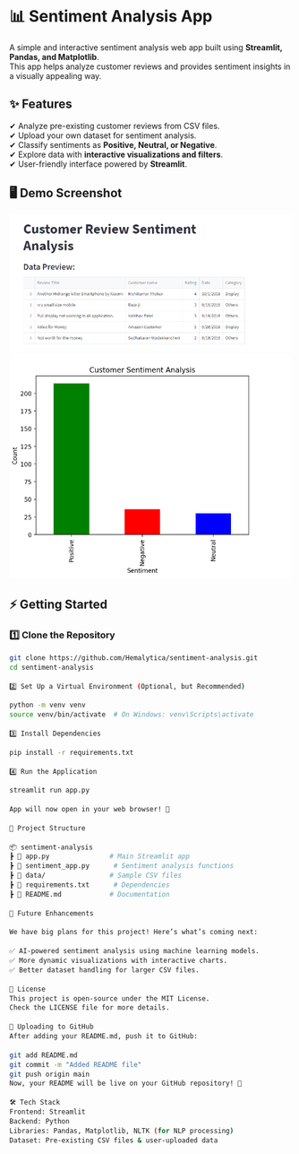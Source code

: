 # 📊 Sentiment Analysis App  

A simple and interactive sentiment analysis web app built using **Streamlit, Pandas, and Matplotlib**.  
This app helps analyze customer reviews and provides sentiment insights in a visually appealing way.


## ✨ Features  

✔ Analyze pre-existing customer reviews from CSV files.  
✔ Upload your own dataset for sentiment analysis.  
✔ Classify sentiments as **Positive, Neutral, or Negative**.  
✔ Explore data with **interactive visualizations and filters**.  
✔ User-friendly interface powered by **Streamlit**.  


## 🖥️ Demo Screenshot  

![Customer Review Sentiment Analysis Dashboard](assets/Demo_screenshot.PNG)
![Sentiment Analysis Bar Chart](assets/Demo_screenshot1.PNG)

## ⚡ Getting Started  

### 1️⃣ Clone the Repository  

```bash
git clone https://github.com/Hemalytica/sentiment-analysis.git
cd sentiment-analysis

2️⃣ Set Up a Virtual Environment (Optional, but Recommended)

python -m venv venv
source venv/bin/activate  # On Windows: venv\Scripts\activate

3️⃣ Install Dependencies

pip install -r requirements.txt

4️⃣ Run the Application

streamlit run app.py

App will now open in your web browser! 🚀

📂 Project Structure

📦 sentiment-analysis
┣ 📜 app.py               # Main Streamlit app
┣ 📜 sentiment_app.py      # Sentiment analysis functions
┣ 📂 data/                # Sample CSV files
┣ 📜 requirements.txt      # Dependencies
┣ 📜 README.md            # Documentation

🚀 Future Enhancements

We have big plans for this project! Here’s what’s coming next:

✅ AI-powered sentiment analysis using machine learning models.
✅ More dynamic visualizations with interactive charts.
✅ Better dataset handling for larger CSV files.

📜 License
This project is open-source under the MIT License.
Check the LICENSE file for more details.

📌 Uploading to GitHub
After adding your README.md, push it to GitHub:

git add README.md
git commit -m "Added README file"
git push origin main
Now, your README will be live on your GitHub repository! 🎉

🛠️ Tech Stack
Frontend: Streamlit
Backend: Python
Libraries: Pandas, Matplotlib, NLTK (for NLP processing)
Dataset: Pre-existing CSV files & user-uploaded data
